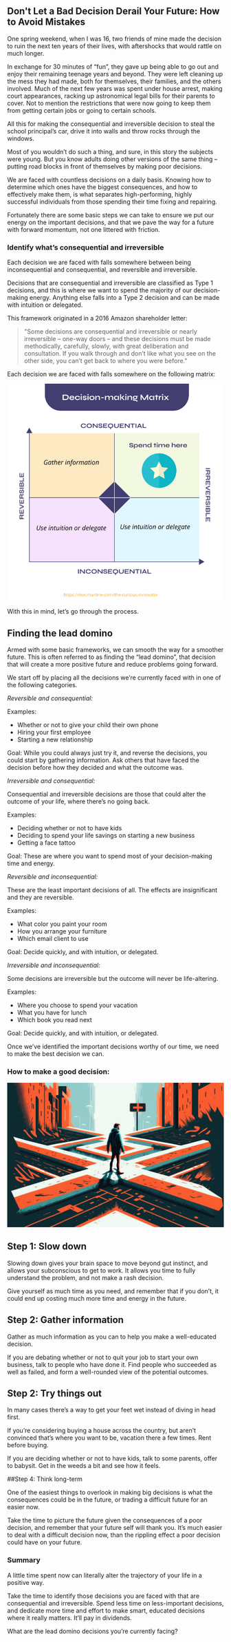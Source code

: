 ## Don't Let a Bad Decision Derail Your Future: How to Avoid Mistakes

One spring weekend, when I was 16, two friends of mine made the decision to ruin the next ten years of their lives, with aftershocks that would rattle on much longer.

In exchange for 30 minutes of “fun”, they gave up being able to go out and enjoy their remaining teenage years and beyond. They were left cleaning up the mess they had made, both for themselves, their families, and the others involved. Much of the next few years was spent under house arrest, making court appearances, racking up astronomical legal bills for their parents to cover. Not to mention the restrictions that were now going to keep them from getting certain jobs or going to certain
schools.

All this for making the consequential and irreversible decision to steal the school principal’s car, drive it into walls and throw rocks through the windows.

Most of you wouldn’t do such a thing, and sure, in this story the subjects were young. But you know adults doing other versions of the same thing – putting road blocks in front of themselves by making poor decisions.

We are faced with countless decisions on a daily basis. Knowing how to determine which ones have the biggest consequences, and how to effectively make them, is what separates high-performing, highly successful individuals from those spending their time fixing and repairing.

Fortunately there are some basic steps we can take to ensure we put our energy on the important decisions, and that we pave the way for a future with forward momentum, not one littered with friction.

### Identify what’s consequential and irreversible
Each decision we are faced with falls somewhere between being inconsequential and consequential, and reversible and irreversible.

Decisions that are consequential and irreversible are classified as Type 1 decisions, and this is where we want to spend the majority of our decision-making energy. Anything else falls into a Type 2 decision and can be made with intuition or delegated.

This framework originated in a 2016 Amazon shareholder letter:

> "Some decisions are consequential and irreversible or nearly irreversible – one-way doors – and these decisions must be made methodically, carefully, slowly, with great deliberation and consultation. If you walk through and don’t like what you see on the other side, you can’t get back to where you were before."

Each decision we are faced with falls somewhere on the following matrix:

<img src='/img/2023-01-26/decision-making-matrix.png' />

With this in mind, let’s go through the process.

## Finding the lead domino

Armed with some basic frameworks, we can smooth the way for a smoother future. This is often referred to as finding the “lead domino”, that decision that will create a more positive future and reduce problems going forward.

We start off by placing all the decisions we’re currently faced with in one of the following categories.

*Reversible and consequential:*

Examples:

* Whether or not to give your child their own phone
* Hiring your first employee
* Starting a new relationship

Goal: While you could always just try it, and reverse the decisions, you could start by gathering information. Ask others that have faced the decision before how they decided and what the outcome was.

*Irreversible and consequential:*

Consequential and irreversible decisions are those that could alter the outcome of your life, where there’s no going back. 

Examples:

* Deciding whether or not to have kids
* Deciding to spend your life savings on starting a new business
* Getting a face tattoo

Goal: These are where you want to spend most of your decision-making time and energy.

*Reversible and inconsequential:*

These are the least important decisions of all. The effects are insignificant and they are reversible.

Examples:

* What color you paint your room
* How you arrange your furniture
* Which email client to use

Goal: Decide quickly, and with intuition, or delegated. 

*Irreversible and inconsequential:*

Some decisions are irreversible but the outcome will never be life-altering.

Examples:

* Where you choose to spend your vacation
* What you have for lunch
* Which book you read next

Goal: Decide quickly, and with intuition, or delegated. 

Once we’ve identified the important decisions worthy of our time, we need to make the best decision we can. 

### How to make a good decision:

<img src='/img/2023-01-26/man-at-crossroads.png' />

## Step 1: Slow down

Slowing down gives your brain space to move beyond gut instinct, and allows your subconscious to get to work. It allows you time to fully understand the problem, and not make a rash decision.  

Give yourself as much time as you need, and remember that if you don’t, it could end up costing much more time and energy in the future.

## Step 2: Gather information
Gather as much information as you can to help you make a well-educated decision. 

If you are debating whether or not to quit your job to start your own business, talk to people who have done it. Find people who succeeded as well as failed, and form a well-rounded view of the potential outcomes.

## Step 2: Try things out
In many cases there’s a way to get your feet wet instead of diving in head first.

If you’re considering buying a house across the country, but aren’t convinced that’s where you want to be, vacation there a few times. Rent before buying. 

If you are deciding whether or not to have kids, talk to some parents, offer to babysit. Get in the weeds a bit and see how it feels.

##Step 4: Think long-term

One of the easiest things to overlook in making big decisions is what the consequences could be in the future, or trading a difficult future for an easier now.

Take the time to picture the future given the consequences of a poor decision, and remember that your future self will thank you. It’s much easier to deal with a difficult decision now, than the rippling effect a poor decision could have on your future.

### Summary

A little time spent now can literally alter the trajectory of your life in a positive way.

Take the time to identify those decisions you are faced with that are consequential and irreversible. Spend less time on less-important decisions, and dedicate more time and effort to make smart, educated decisions where it really matters. It’ll pay in dividends.

What are the lead domino decisions you’re currently facing?




